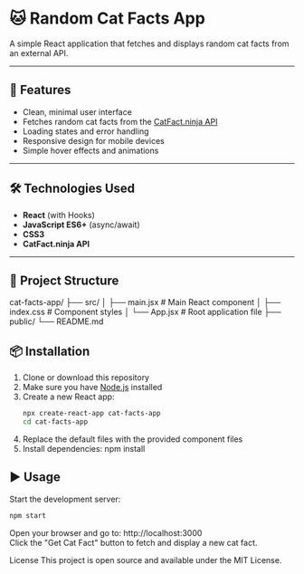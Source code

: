 # 🐱 Random Cat Facts App

A simple React application that fetches and displays random cat facts from an external API.

---

## 🚀 Features

- Clean, minimal user interface  
- Fetches random cat facts from the [CatFact.ninja API](https://catfact.ninja/fact)  
- Loading states and error handling  
- Responsive design for mobile devices  
- Simple hover effects and animations  

---

## 🛠 Technologies Used

- **React** (with Hooks)  
- **JavaScript ES6+** (async/await)  
- **CSS3**  
- **CatFact.ninja API**  

---

## 📁 Project Structure

cat-facts-app/
├── src/
│   ├── main.jsx        # Main React component
│   ├── index.css       # Component styles
│   └── App.jsx         # Root application file
├── public/
└── README.md


## 📦 Installation

1. Clone or download this repository  
2. Make sure you have [Node.js](https://nodejs.org/) installed  
3. Create a new React app:
   ```bash
   npx create-react-app cat-facts-app
   cd cat-facts-app
   
4. Replace the default files with the provided component files
5. Install dependencies:
   npm install


## ▶️ Usage

Start the development server:

```bash
npm start
```
Open your browser and go to: http://localhost:3000  
Click the "Get Cat Fact" button to fetch and display a new cat fact.

License
This project is open source and available under the MIT License.
